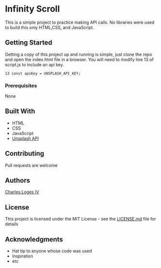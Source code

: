 # Infinity Scroll

This is a simple project to practice making API calls. No libraries were used to build this only HTML,CSS, and JavaScript.

## Getting Started

Getting a copy of this project up and running is simple, just clone the repo and open the index.html file in a browser.
You will need to modify line 13 of script.js to include an api key.

```
13 const apiKey = UNSPLASH_API_KEY;

```

### Prerequisites

None

## Built With

- HTML
- CSS
- JavaScript
- [Unsplash API](https://unsplash.com/)

## Contributing

Pull requests are welcome

## Authors

[Charles Loges IV](https://github.com/cloges4)

## License

This project is licensed under the MIT License - see the [LICENSE.md](LICENSE.md) file for details

## Acknowledgments

- Hat tip to anyone whose code was used
- Inspiration
- etc
